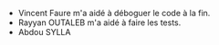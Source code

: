 - Vincent Faure m'a aidé à déboguer le code à la fin.
- Rayyan OUTALEB m'a aidé à faire les tests.
- Abdou SYLLA